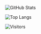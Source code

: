 ![GitHub Stats](https://github-readme-stats.vercel.app/api?username=Dim1xs&theme=dark) 

![Top Langs](https://github-readme-stats.vercel.app/api/top-langs/?username=Dim1xs&layout=donut&theme=dark)

<img alt="Visitors" src="https://visitor-badge.laobi.icu/badge?page_id=${your.username}"/>
